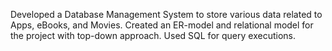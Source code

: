 Developed a Database Management System to store various data related to Apps, eBooks, and Movies. Created an ER-model and relational model for the project with top-down approach. Used SQL for query executions.
